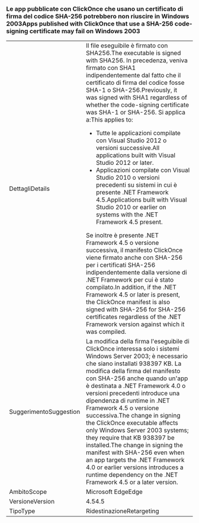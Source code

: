 ### <a name="apps-published-with-clickonce-that-use-a-sha-256-code-signing-certificate-may-fail-on-windows-2003"></a><span data-ttu-id="5c954-101">Le app pubblicate con ClickOnce che usano un certificato di firma del codice SHA-256 potrebbero non riuscire in Windows 2003</span><span class="sxs-lookup"><span data-stu-id="5c954-101">Apps published with ClickOnce that use a SHA-256 code-signing certificate may fail on Windows 2003</span></span>

|   |   |
|---|---|
|<span data-ttu-id="5c954-102">Dettagli</span><span class="sxs-lookup"><span data-stu-id="5c954-102">Details</span></span>|<span data-ttu-id="5c954-103">Il file eseguibile è firmato con SHA256.</span><span class="sxs-lookup"><span data-stu-id="5c954-103">The executable is signed with SHA256.</span></span> <span data-ttu-id="5c954-104">In precedenza, veniva firmato con SHA1 indipendentemente dal fatto che il certificato di firma del codice fosse SHA-1 o SHA-256.</span><span class="sxs-lookup"><span data-stu-id="5c954-104">Previously, it was signed with SHA1 regardless of whether the code-signing certificate was SHA-1 or SHA-256.</span></span> <span data-ttu-id="5c954-105">Si applica a:</span><span class="sxs-lookup"><span data-stu-id="5c954-105">This applies to:</span></span><ul><li><span data-ttu-id="5c954-106">Tutte le applicazioni compilate con Visual Studio 2012 o versioni successive.</span><span class="sxs-lookup"><span data-stu-id="5c954-106">All applications built with Visual Studio 2012 or later.</span></span></li><li><span data-ttu-id="5c954-107">Applicazioni compilate con Visual Studio 2010 o versioni precedenti su sistemi in cui è presente .NET Framework 4.5.</span><span class="sxs-lookup"><span data-stu-id="5c954-107">Applications built with Visual Studio 2010 or earlier on systems with the .NET Framework 4.5 present.</span></span></li></ul><span data-ttu-id="5c954-108">Se inoltre è presente .NET Framework 4.5 o versione successiva, il manifesto ClickOnce viene firmato anche con SHA-256 per i certificati SHA-256 indipendentemente dalla versione di .NET Framework per cui è stato compilato.</span><span class="sxs-lookup"><span data-stu-id="5c954-108">In addition, if the .NET Framework 4.5 or later is present, the ClickOnce manifest is also signed with SHA-256 for SHA-256 certificates regardless of the .NET Framework version against which it was compiled.</span></span>|
|<span data-ttu-id="5c954-109">Suggerimento</span><span class="sxs-lookup"><span data-stu-id="5c954-109">Suggestion</span></span>|<span data-ttu-id="5c954-110">La modifica della firma l'eseguibile di ClickOnce interessa solo i sistemi Windows Server 2003; è necessario che siano installati 938397 KB. La modifica della firma del manifesto con SHA-256 anche quando un'app è destinata a .NET Framework 4.0 o versioni precedenti introduce una dipendenza di runtime in .NET Framework 4.5 o versione successiva.</span><span class="sxs-lookup"><span data-stu-id="5c954-110">The change in signing the ClickOnce executable affects only Windows Server 2003 systems; they require that KB 938397 be installed.The change in signing the manifest with SHA-256 even when an app targets the .NET Framework 4.0 or earlier versions introduces a runtime dependency on the .NET Framework 4.5 or a later version.</span></span>|
|<span data-ttu-id="5c954-111">Ambito</span><span class="sxs-lookup"><span data-stu-id="5c954-111">Scope</span></span>|<span data-ttu-id="5c954-112">Microsoft Edge</span><span class="sxs-lookup"><span data-stu-id="5c954-112">Edge</span></span>|
|<span data-ttu-id="5c954-113">Versione</span><span class="sxs-lookup"><span data-stu-id="5c954-113">Version</span></span>|<span data-ttu-id="5c954-114">4.5</span><span class="sxs-lookup"><span data-stu-id="5c954-114">4.5</span></span>|
|<span data-ttu-id="5c954-115">Tipo</span><span class="sxs-lookup"><span data-stu-id="5c954-115">Type</span></span>|<span data-ttu-id="5c954-116">Ridestinazione</span><span class="sxs-lookup"><span data-stu-id="5c954-116">Retargeting</span></span>|

